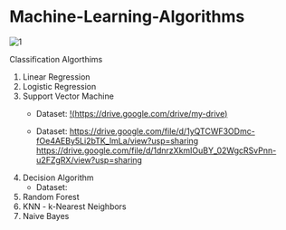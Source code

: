 # Machine-Learning-Algorithms

![1](https://user-images.githubusercontent.com/30755050/173197478-8dc4cbd1-fbe6-4604-9782-25e76ac4d335.png)

Classification Algorthims
1. Linear Regression
2. Logistic Regression
3. Support Vector Machine
   - Dataset: [!(https://drive.google.com/drive/my-drive)](https://drive.google.com/file/d/1wGNE3p0Dq3w90zeNHFpna3jEDqX3b7gV/view?usp=sharing)
  
   - Dataset: https://drive.google.com/file/d/1yQTCWF3ODmc-fOe4AEBy5Li2bTK_lmLa/view?usp=sharing
              https://drive.google.com/file/d/1dnrzXkmIOuBY_02WgcRSvPnn-u2FZgRX/view?usp=sharing
5. Decision Algorithm
   - Dataset: 
7. Random Forest
8. KNN - k-Nearest Neighbors
9. Naive Bayes



